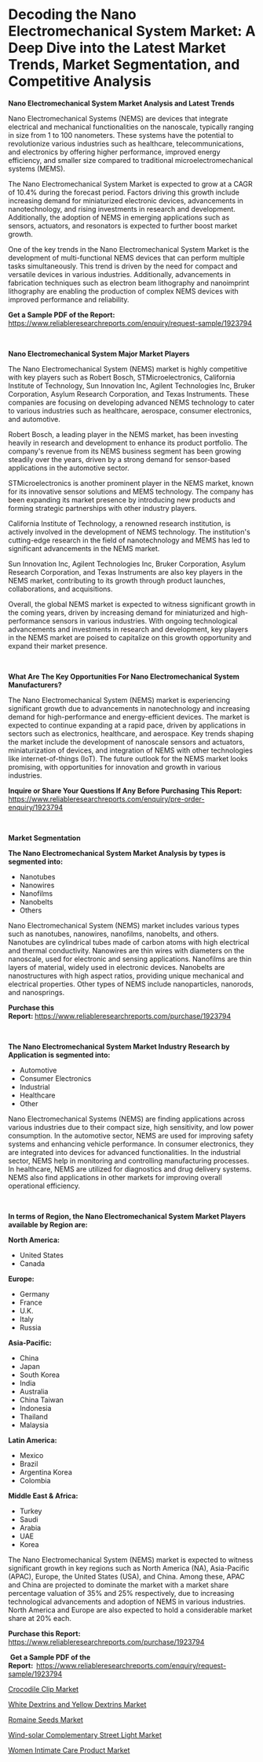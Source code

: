 <p><h1>Decoding the Nano Electromechanical System Market: A Deep Dive into the Latest Market Trends, Market Segmentation, and Competitive Analysis</h1></p><p><strong>Nano Electromechanical System Market Analysis and Latest Trends</strong></p>
<p><p>Nano Electromechanical Systems (NEMS) are devices that integrate electrical and mechanical functionalities on the nanoscale, typically ranging in size from 1 to 100 nanometers. These systems have the potential to revolutionize various industries such as healthcare, telecommunications, and electronics by offering higher performance, improved energy efficiency, and smaller size compared to traditional microelectromechanical systems (MEMS).</p><p>The Nano Electromechanical System Market is expected to grow at a CAGR of 10.4% during the forecast period. Factors driving this growth include increasing demand for miniaturized electronic devices, advancements in nanotechnology, and rising investments in research and development. Additionally, the adoption of NEMS in emerging applications such as sensors, actuators, and resonators is expected to further boost market growth.</p><p>One of the key trends in the Nano Electromechanical System Market is the development of multi-functional NEMS devices that can perform multiple tasks simultaneously. This trend is driven by the need for compact and versatile devices in various industries. Additionally, advancements in fabrication techniques such as electron beam lithography and nanoimprint lithography are enabling the production of complex NEMS devices with improved performance and reliability.</p></p>
<p><strong>Get a Sample PDF of the Report:&nbsp;</strong> <a href="https://www.reliableresearchreports.com/enquiry/request-sample/1923794">https://www.reliableresearchreports.com/enquiry/request-sample/1923794</a></p>
<p>&nbsp;</p>
<p><strong>Nano Electromechanical System Major Market Players</strong></p>
<p><p>The Nano Electromechanical System (NEMS) market is highly competitive with key players such as Robert Bosch, STMicroelectronics, California Institute of Technology, Sun Innovation Inc, Agilent Technologies Inc, Bruker Corporation, Asylum Research Corporation, and Texas Instruments. These companies are focusing on developing advanced NEMS technology to cater to various industries such as healthcare, aerospace, consumer electronics, and automotive.</p><p>Robert Bosch, a leading player in the NEMS market, has been investing heavily in research and development to enhance its product portfolio. The company's revenue from its NEMS business segment has been growing steadily over the years, driven by a strong demand for sensor-based applications in the automotive sector.</p><p>STMicroelectronics is another prominent player in the NEMS market, known for its innovative sensor solutions and MEMS technology. The company has been expanding its market presence by introducing new products and forming strategic partnerships with other industry players.</p><p>California Institute of Technology, a renowned research institution, is actively involved in the development of NEMS technology. The institution's cutting-edge research in the field of nanotechnology and MEMS has led to significant advancements in the NEMS market.</p><p>Sun Innovation Inc, Agilent Technologies Inc, Bruker Corporation, Asylum Research Corporation, and Texas Instruments are also key players in the NEMS market, contributing to its growth through product launches, collaborations, and acquisitions.</p><p>Overall, the global NEMS market is expected to witness significant growth in the coming years, driven by increasing demand for miniaturized and high-performance sensors in various industries. With ongoing technological advancements and investments in research and development, key players in the NEMS market are poised to capitalize on this growth opportunity and expand their market presence.</p></p>
<p>&nbsp;</p>
<p><strong>What Are The Key Opportunities For Nano Electromechanical System Manufacturers?</strong></p>
<p><p>The Nano Electromechanical System (NEMS) market is experiencing significant growth due to advancements in nanotechnology and increasing demand for high-performance and energy-efficient devices. The market is expected to continue expanding at a rapid pace, driven by applications in sectors such as electronics, healthcare, and aerospace. Key trends shaping the market include the development of nanoscale sensors and actuators, miniaturization of devices, and integration of NEMS with other technologies like internet-of-things (IoT). The future outlook for the NEMS market looks promising, with opportunities for innovation and growth in various industries.</p></p>
<p><strong>Inquire or Share Your Questions If Any Before Purchasing This Report:</strong> <a href="https://www.reliableresearchreports.com/enquiry/pre-order-enquiry/1923794">https://www.reliableresearchreports.com/enquiry/pre-order-enquiry/1923794</a></p>
<p>&nbsp;</p>
<p><strong>Market Segmentation</strong></p>
<p><strong>The Nano Electromechanical System Market Analysis by types is segmented into:</strong></p>
<p><ul><li>Nanotubes</li><li>Nanowires</li><li>Nanofilms</li><li>Nanobelts</li><li>Others</li></ul></p>
<p><p>Nano Electromechanical System (NEMS) market includes various types such as nanotubes, nanowires, nanofilms, nanobelts, and others. Nanotubes are cylindrical tubes made of carbon atoms with high electrical and thermal conductivity. Nanowires are thin wires with diameters on the nanoscale, used for electronic and sensing applications. Nanofilms are thin layers of material, widely used in electronic devices. Nanobelts are nanostructures with high aspect ratios, providing unique mechanical and electrical properties. Other types of NEMS include nanoparticles, nanorods, and nanosprings.</p></p>
<p><strong>Purchase this Report:&nbsp;</strong><a href="https://www.reliableresearchreports.com/purchase/1923794">https://www.reliableresearchreports.com/purchase/1923794</a></p>
<p>&nbsp;</p>
<p><strong>The Nano Electromechanical System Market Industry Research by Application is segmented into:</strong></p>
<p><ul><li>Automotive</li><li>Consumer Electronics</li><li>Industrial</li><li>Healthcare</li><li>Other</li></ul></p>
<p><p>Nano Electromechanical Systems (NEMS) are finding applications across various industries due to their compact size, high sensitivity, and low power consumption. In the automotive sector, NEMS are used for improving safety systems and enhancing vehicle performance. In consumer electronics, they are integrated into devices for advanced functionalities. In the industrial sector, NEMS help in monitoring and controlling manufacturing processes. In healthcare, NEMS are utilized for diagnostics and drug delivery systems. NEMS also find applications in other markets for improving overall operational efficiency.</p></p>
<p>&nbsp;</p>
<p><strong>In terms of Region, the Nano Electromechanical System Market Players available by Region are:</strong></p>
<p>
    <p> <strong> North America: </strong>
        <ul>
            <li>United States</li>
            <li>Canada</li>
        </ul>
        </p> 
    <p> <strong> Europe: </strong>
        <ul>
            <li>Germany</li>
            <li>France</li>
            <li>U.K.</li>
            <li>Italy</li>
            <li>Russia</li>
        </ul>
        </p> 
    <p> <strong> Asia-Pacific: </strong>
        <ul>
            <li>China</li>
            <li>Japan</li>
            <li>South Korea</li>
            <li>India</li>
            <li>Australia</li>
            <li>China Taiwan</li>
            <li>Indonesia</li>
            <li>Thailand</li>
            <li>Malaysia</li>
        </ul>
        </p> 
    <p> <strong> Latin America: </strong>
        <ul>
            <li>Mexico</li>
            <li>Brazil</li>
            <li>Argentina Korea</li>
            <li>Colombia</li>
        </ul>
        </p> 
    <p> <strong> Middle East & Africa: </strong>
        <ul>
            <li>Turkey</li>
            <li>Saudi</li>
            <li>Arabia</li>
            <li>UAE</li>
            <li>Korea</li>
        </ul>
    </p>
    </p>
<p><p>The Nano Electromechanical System (NEMS) market is expected to witness significant growth in key regions such as North America (NA), Asia-Pacific (APAC), Europe, the United States (USA), and China. Among these, APAC and China are projected to dominate the market with a market share percentage valuation of 35% and 25% respectively, due to increasing technological advancements and adoption of NEMS in various industries. North America and Europe are also expected to hold a considerable market share at 20% each.</p></p>
<p><strong>Purchase this Report: </strong><a href="https://www.reliableresearchreports.com/purchase/1923794">https://www.reliableresearchreports.com/purchase/1923794</a></p>
<p>&nbsp;<strong>Get a Sample PDF of the Report:&nbsp;&nbsp;</strong><a href="https://www.reliableresearchreports.com/enquiry/request-sample/1923794">https://www.reliableresearchreports.com/enquiry/request-sample/1923794</a></p>
<p><strong></strong></p>
<p><p><a href="https://view.publitas.com/reportprime-1/crocodile-clip-market-dynamics-2024-2031-also-about-its-market-trends-projections-and-opportunities/">Crocodile Clip Market</a></p><p><a href="https://changeable-paste-463.notion.site/White-Dextrins-and-Yellow-Dextrins-Market-Challenges-Opportunities-and-Growth-Drivers-and-Major-M-7ff17514c01345068ce6ba235fa46ae7">White Dextrins and Yellow Dextrins Market</a></p><p><a href="https://view.publitas.com/reportprime-1/romaine-seeds-market-furnish-information-about-market-size-market-share-market-dynamics-and-projections-spanning-from-2024-to-2031/">Romaine Seeds Market</a></p><p><a href="https://fuschia-pecorino-a6d.notion.site/Wind-solar-Complementary-Street-Light-Market-Size-Focuses-on-Market-Dynamics-In-Depth-Analysis-and--d02e1d453f8f449c9a7b014e37cc15ed">Wind-solar Complementary Street Light Market</a></p><p><a href="https://florentine-yuzu-f42.notion.site/Insights-into-Women-Intimate-Care-Product-Market-Size-Analysing-Market-Share-Trends-and-Growth-fr-e7f1f2cabb834e9ba5026ae88def563b">Women Intimate Care Product Market</a></p></p>